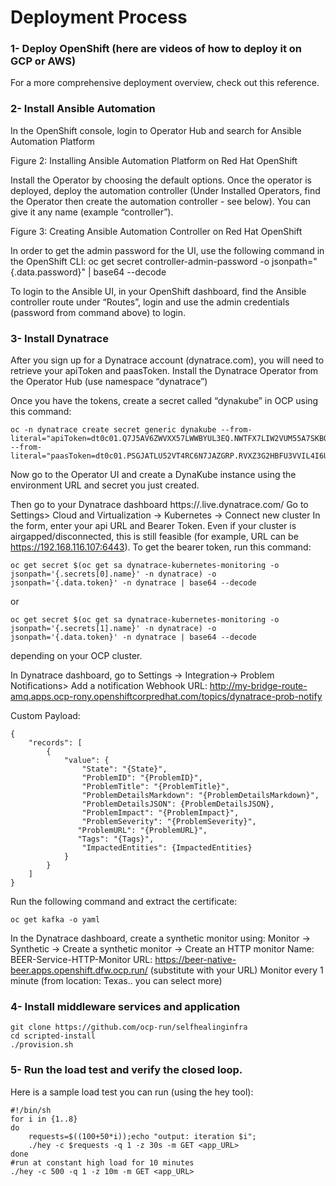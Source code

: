 # Deployment Process

### 1- Deploy OpenShift (here are videos of how to deploy it on GCP or AWS)
For a more comprehensive deployment overview, check out this reference.

### 2- Install Ansible Automation
In the OpenShift console, login to Operator Hub and search for Ansible Automation Platform


Figure 2: Installing Ansible Automation Platform on Red Hat OpenShift

Install the Operator by choosing the default options. Once the operator is deployed, deploy the automation controller (Under Installed Operators, find the Operator then create the automation controller - see below). You can give it any name (example “controller”).

Figure 3: Creating Ansible Automation Controller on Red Hat OpenShift

In order to get the admin password for the UI, use the following command in the OpenShift CLI:
oc get secret controller-admin-password -o jsonpath="{.data.password}" | base64 --decode

To login to the Ansible UI, in your OpenShift dashboard, find the Ansible controller route under “Routes”, login and use the admin credentials (password from command above) to login.

### 3- Install Dynatrace
After you sign up for a Dynatrace account (dynatrace.com), you will need to retrieve your apiToken and paasToken.
Install the Dynatrace Operator from the Operator Hub (use namespace “dynatrace”)


Once you have the tokens, create a secret called “dynakube” in OCP using this command:
```
oc -n dynatrace create secret generic dynakube --from-literal="apiToken=dt0c01.Q7J5AV6ZWVXX57LWWBYUL3EQ.NWTFX7LIW2VUM55A7SKBQLAYHFIGRUB7M5E3UTDZNCRLFV36OUNAJ4IBHJCAMBE5" --from-literal="paasToken=dt0c01.PSGJATLU52VT4RC6N7JAZGRP.RVXZ3G2HBFU3VVIL4I6U6QXM22JRNJJEZ33L226RLX7KJAB44GA6ORGCTQWLIAAV"
```

Now go to the Operator UI and create a DynaKube instance using the environment URL and secret you just created.

Then go to your Dynatrace dashboard https://<envID>.live.dynatrace.com/
Go to Settings> Cloud and Virtualization -> Kubernetes -> Connect new cluster
In the form, enter your api URL and Bearer Token. Even if your cluster is airgapped/disconnected, this is still feasible (for example, URL can be https://192.168.116.107:6443). To get the bearer token, run this command:
```
oc get secret $(oc get sa dynatrace-kubernetes-monitoring -o jsonpath='{.secrets[0].name}' -n dynatrace) -o jsonpath='{.data.token}' -n dynatrace | base64 --decode
```
or
```
oc get secret $(oc get sa dynatrace-kubernetes-monitoring -o jsonpath='{.secrets[1].name}' -n dynatrace) -o jsonpath='{.data.token}' -n dynatrace | base64 --decode
```
depending on your OCP cluster.

In Dynatrace dashboard, go to Settings -> Integration-> Problem Notifications> Add a notification
Webhook URL: http://my-bridge-route-amq.apps.ocp-rony.openshiftcorpredhat.com/topics/dynatrace-prob-notify

Custom Payload:
```
{
    "records": [
        {
            "value": {
                "State": "{State}",
                "ProblemID": "{ProblemID}",
                "ProblemTitle": "{ProblemTitle}",
                "ProblemDetailsMarkdown": "{ProblemDetailsMarkdown}",
                "ProblemDetailsJSON": {ProblemDetailsJSON},
                "ProblemImpact": "{ProblemImpact}",
                "ProblemSeverity": "{ProblemSeverity}",
               "ProblemURL": "{ProblemURL}",
               "Tags": "{Tags}",
                "ImpactedEntities": {ImpactedEntities}
            }
        }
    ]
}
```
Run the following command and extract the certificate:
```
oc get kafka -o yaml 
```
    
In the Dynatrace dashboard, create a synthetic monitor using:
Monitor -> Synthetic -> Create a synthetic monitor -> Create an HTTP monitor
Name: BEER-Service-HTTP-Monitor
URL: https://beer-native-beer.apps.openshift.dfw.ocp.run/ (substitute with your URL)
Monitor every 1 minute (from location: Texas.. you can select more) 

### 4- Install middleware services and application

```
git clone https://github.com/ocp-run/selfhealinginfra
cd scripted-install
./provision.sh
```

### 5- Run the load test and verify the closed loop.
Here is a sample load test you can run (using the hey tool):
```
#!/bin/sh
for i in {1..8}
do
    requests=$((100+50*i));echo "output: iteration $i";
    ./hey -c $requests -q 1 -z 30s -m GET <app_URL>
done
#run at constant high load for 10 minutes
./hey -c 500 -q 1 -z 10m -m GET <app_URL>
```
